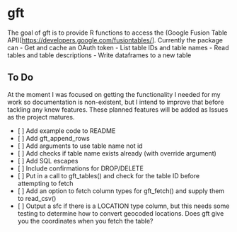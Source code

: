<!-- README.md is generated from README.Rmd. Please edit that file -->
gft
===

The goal of gft is to provide R functions to access the (Google Fusion
Table API)\[<https://developers.google.com/fusiontables/>\]. Currently
the package can - Get and cache an OAuth token - List table IDs and
table names - Read tables and table descriptions - Write dataframes to a
new table

To Do
-----

At the moment I was focused on getting the functionality I needed for my
work so documentation is non-existent, but I intend to improve that
before tackling any knew features. These planned features will be added
as Issues as the project matures.

-   \[ \] Add example code to README
-   \[ \] Add gft\_append\_rows
-   \[ \] Add arguments to use table name not id
-   \[ \] Add checks if table name exists already (with override
    argument)
-   \[ \] Add SQL escapes
-   \[ \] Include confirmations for DROP/DELETE
-   \[ \] Put in a call to gft\_tables() and check for the table ID
    before attempting to fetch
-   \[ \] Add an option to fetch column types for gft\_fetch() and
    supply them to read\_csv()
-   \[ \] Output a sfc if there is a LOCATION type column, but this
    needs some testing to determine how to convert geocoded locations.
    Does gft give you the coordinates when you fetch the table?
